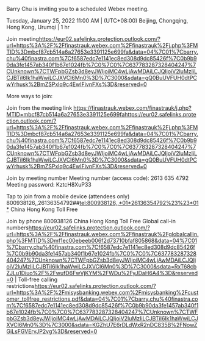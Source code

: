 Barry Chu is inviting you to a scheduled Webex meeting.



Tuesday, January 25, 2022
11:00 AM  |  (UTC+08:00) Beijing, Chongqing, Hong Kong, Urumqi  |  1 hr



Join meeting<https://eur02.safelinks.protection.outlook.com/?url=https%3A%2F%2Ffinastrauk.webex.com%2Ffinastrauk%2Fj.php%3FMTID%3Dmbcf87cb514a6a27653e3391125e699fa&data=04%7C01%7Cbarry.chu%40finastra.com%7Cf6587edc7e1141ec8ed308d9dc85426f%7C0b9b90da3fe1457ab340f1b67e1024fb%7C0%7C0%7C637783287328404247%7CUnknown%7CTWFpbGZsb3d8eyJWIjoiMC4wLjAwMDAiLCJQIjoiV2luMzIiLCJBTiI6Ik1haWwiLCJXVCI6Mn0%3D%7C3000&sdata=gQ0BuUVFUH0dtPCwYrhusk%2BmZSPxlq9c4EwIFivnFXs%3D&reserved=0>


More ways to join:

Join from the meeting link
https://finastrauk.webex.com/finastrauk/j.php?MTID=mbcf87cb514a6a27653e3391125e699fa<https://eur02.safelinks.protection.outlook.com/?url=https%3A%2F%2Ffinastrauk.webex.com%2Ffinastrauk%2Fj.php%3FMTID%3Dmbcf87cb514a6a27653e3391125e699fa&data=04%7C01%7Cbarry.chu%40finastra.com%7Cf6587edc7e1141ec8ed308d9dc85426f%7C0b9b90da3fe1457ab340f1b67e1024fb%7C0%7C0%7C637783287328404247%7CUnknown%7CTWFpbGZsb3d8eyJWIjoiMC4wLjAwMDAiLCJQIjoiV2luMzIiLCJBTiI6Ik1haWwiLCJXVCI6Mn0%3D%7C3000&sdata=gQ0BuUVFUH0dtPCwYrhusk%2BmZSPxlq9c4EwIFivnFXs%3D&reserved=0>



Join by meeting number
Meeting number (access code): 2613 635 4792
Meeting password: KztcH8XuP33



Tap to join from a mobile device (attendees only)
800938126,,26136354792##<tel:800938126,,*01*26136354792%23%23*01*> China Hong Kong Toll Free


Join by phone
800938126 China Hong Kong Toll Free
Global call-in numbers<https://eur02.safelinks.protection.outlook.com/?url=https%3A%2F%2Ffinastrauk.webex.com%2Ffinastrauk%2Fglobalcallin.php%3FMTID%3Dmf1ec00ebeeb006f2d73710bfaf805868&data=04%7C01%7Cbarry.chu%40finastra.com%7Cf6587edc7e1141ec8ed308d9dc85426f%7C0b9b90da3fe1457ab340f1b67e1024fb%7C0%7C0%7C637783287328404247%7CUnknown%7CTWFpbGZsb3d8eyJWIjoiMC4wLjAwMDAiLCJQIjoiV2luMzIiLCJBTiI6Ik1haWwiLCJXVCI6Mn0%3D%7C3000&sdata=RxT68cbZJLu1Diuo%2F%2FwufD6FwVjKYM%2FWDu%2FyJDaH6A4%3D&reserved=0>  |  Toll-free calling restrictions<https://eur02.safelinks.protection.outlook.com/?url=https%3A%2F%2Fmisysbanking.webex.com%2Fmisysbanking%2Fcustomer_tollfree_restrictions.pdf&data=04%7C01%7Cbarry.chu%40finastra.com%7Cf6587edc7e1141ec8ed308d9dc85426f%7C0b9b90da3fe1457ab340f1b67e1024fb%7C0%7C0%7C637783287328404247%7CUnknown%7CTWFpbGZsb3d8eyJWIjoiMC4wLjAwMDAiLCJQIjoiV2luMzIiLCJBTiI6Ik1haWwiLCJXVCI6Mn0%3D%7C3000&sdata=KGZhU7E6rDLdWxR2nDC835B%2FNowZGiLsFGVErvJP2vg%3D&reserved=0>
